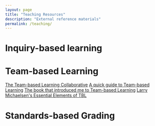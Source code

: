 ```yaml
---
layout: page
title: "Teaching Resources"
description: "External reference materials"
permalink: /teaching/
---
```


Inquiry-based learning
======================

Team-based Learning
===================
[The Team-based Learning Collaborative](http://www.teambasedlearning.org/)
[A quick guide to Team-based Learning](https://ciel.viu.ca/teaching-learning-pedagogy/engaging-your-students/learning-through-groups-teams/what-team-based-learning-quick-guide-busy-faculty-members)
[The book that introduced me to Team-based Learning](https://www.amazon.com/Team-Based-Learning-Transformative-College-Teaching/dp/157922086X/ref=asc_df_157922086X/?tag=hyprod-20&linkCode=df0&hvadid=312734536225&hvpos=1o1&hvnetw=g&hvrand=4974666975232920477&hvpone=&hvptwo=&hvqmt=&hvdev=c&hvdvcmdl=&hvlocint=&hvlocphy=1020092&hvtargid=pla-522519816444&psc=1)
[Larry Michaelsen's Essential Elements of TBL](https://www.byui.edu/Documents/instructional_development/Larry%20Michaelsen/TBL%20Essentials.pdf)

Standards-based Grading
=======================

